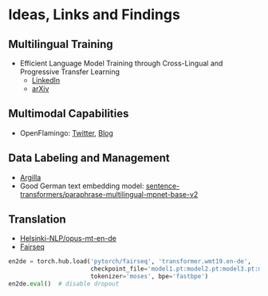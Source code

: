 # Ideas, Links and Findings

## Multilingual Training
- Efficient Language Model Training through Cross-Lingual and Progressive Transfer Learning
  - [LinkedIn](https://www.linkedin.com/posts/activity-7044989507972030464-g4hC)
  - [arXiv](https://arxiv.org/abs/2301.09626)

## Multimodal Capabilities
- OpenFlamingo: [Twitter](https://twitter.com/hardmaru/status/1640891630356946944),
[Blog](https://laion.ai/blog/open-flamingo/)

## Data Labeling and Management
- [Argilla](https://www.argilla.io/)
- Good German text embedding model:
[sentence-transformers/paraphrase-multilingual-mpnet-base-v2](https://huggingface.co/sentence-transformers/paraphrase-multilingual-mpnet-base-v2)

## Translation
- [Helsinki-NLP/opus-mt-en-de](https://huggingface.co/Helsinki-NLP/opus-mt-en-de)
- [Fairseq](https://github.com/facebookresearch/fairseq/blob/main/examples/translation/README.md)
```python
en2de = torch.hub.load('pytorch/fairseq', 'transformer.wmt19.en-de',
                       checkpoint_file='model1.pt:model2.pt:model3.pt:model4.pt',
                       tokenizer='moses', bpe='fastbpe')
en2de.eval()  # disable dropout
```
